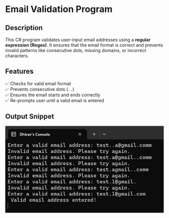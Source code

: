 # **Email Validation Program**  

## **Description**  
This C# program validates user-input email addresses using a **regular expression (Regex)**. It ensures that the email format is correct and prevents invalid patterns like consecutive dots, missing domains, or incorrect characters.  

## **Features**  
✅ Checks for valid email format  
✅ Prevents consecutive dots (`..`)  
✅ Ensures the email starts and ends correctly  
✅ Re-prompts user until a valid email is entered  

## **Output Snippet**  

![](./1.png)